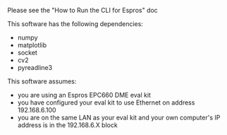 Please see the "How to Run the CLI for Espros" doc

This software has the following dependencies: 
* numpy​
* matplotlib
* socket
* cv2
* pyreadline3

This software assumes: 
* you are using an Espros EPC660 DME eval kit
* you have configured your eval kit to use Ethernet on address 192.168.6.100
* you are on the same LAN as your eval kit and your own computer's IP address is in the 192.168.6.X block  
